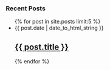 <h3>Recent Posts</h3>
<ul class="posts">{% for post in site.posts limit:5 %}
	<li><div>{{ post.date | date_to_html_string }}</div>
    	<h2><a href="{{ post.url }}">{{ post.title }}</a></h2></li>
	{% endfor %}
</ul>

